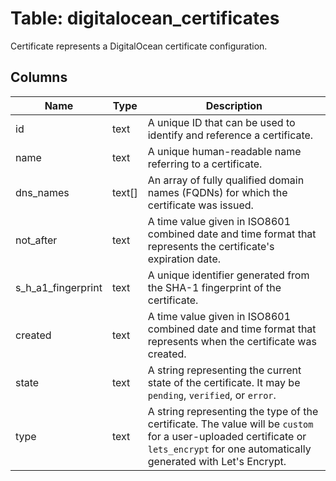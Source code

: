 
# Table: digitalocean_certificates
Certificate represents a DigitalOcean certificate configuration.
## Columns
| Name        | Type           | Description  |
| ------------- | ------------- | -----  |
|id|text|A unique ID that can be used to identify and reference a certificate.|
|name|text|A unique human-readable name referring to a certificate.|
|dns_names|text[]|An array of fully qualified domain names (FQDNs) for which the certificate was issued.|
|not_after|text|A time value given in ISO8601 combined date and time format that represents the certificate's expiration date.|
|s_h_a1_fingerprint|text|A unique identifier generated from the SHA-1 fingerprint of the certificate.|
|created|text|A time value given in ISO8601 combined date and time format that represents when the certificate was created.|
|state|text|A string representing the current state of the certificate. It may be `pending`, `verified`, or `error`.|
|type|text|A string representing the type of the certificate. The value will be `custom` for a user-uploaded certificate or `lets_encrypt` for one automatically generated with Let's Encrypt.|
